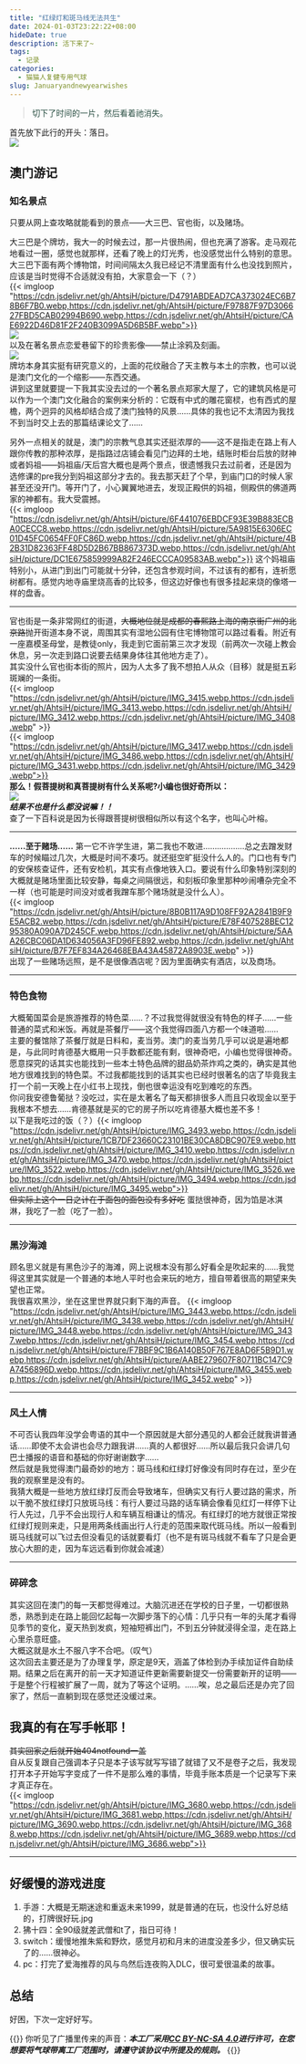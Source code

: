 ```yaml
---
title: "红绿灯和斑马线无法共生"
date: 2024-01-03T23:22:22+08:00
hideDate: true
description: 活下来了~
tags:
  - 记录
categories:
  - 猫猫人复健专用气球
slug: Januaryandnewyearwishes
---
```

<style>
  blockquote {
    color: #2a4f43; /* 设置字体颜色 */
  }
</style>

> 切下了时间的一片，然后看着祂消失。<br>

首先放下此行的开头：落日。<br>
![](https://cdn.jsdelivr.net/gh/AhtsiH/picture/B2E3573F89347051B221D9241C7F1070.webp)

## 澳门游记
### 知名景点
只要从网上查攻略就能看到的景点——大三巴、官也街，以及赌场。

大三巴是个牌坊，我大一的时候去过，那一片很热闹，但也充满了游客。走马观花地看过一圈，感觉也就那样，还看了晚上的灯光秀，也没感觉出什么特别的意思。大三巴下面有两个博物馆，时间间隔太久我已经记不清里面有什么也没找到照片，应该是当时觉得不合适就没有拍，大家意会一下（？）<br/>
{{< imgloop "https://cdn.jsdelivr.net/gh/AhtsiH/picture/D4791ABDEAD7CA373024EC6B78B6F7B0.webp,https://cdn.jsdelivr.net/gh/AhtsiH/picture/F97887F97D306627FBD5CAB02994B690.webp,https://cdn.jsdelivr.net/gh/AhtsiH/picture/CAE6922D46D81F2F240B3099A5D6B5BF.webp">}}<br/>
![](https://cdn.jsdelivr.net/gh/AhtsiH/picture/IMG_3514.webp)<br>
以及在著名景点恋爱巷留下的珍贵影像——禁止涂鸦及刻画。<br/>
![](https://cdn.jsdelivr.net/gh/AhtsiH/picture/7001782E708B36A2A6AF5F7FCD0F1D21.webp)<br/>
牌坊本身其实挺有研究意义的，上面的花纹融合了天主教与本土的宗教，也可以说是澳门文化的一个缩影——东西交通。<br>
讲到这里就要提一下我其实没去过的一个著名景点郑家大屋了，它的建筑风格是可以作为一个澳门文化融合的案例来分析的：它既有中式的雕花窗棂，也有西式的屋檐，两个迥异的风格却结合成了澳门独特的风景……具体的我也记不太清因为我找不到当时交上去的那篇结课论文了……<br/>

另外一点相关的就是，澳门的宗教气息其实还挺浓厚的——这不是指走在路上有人跟你传教的那种浓厚，是指路过店铺会看见门边拜的土地，结账时柜台后放的财神或者妈祖——妈祖庙/天后宫大概也是两个景点，很遗憾我只去过前者，还是因为选修课的pre我分到妈祖这部分才去的。我去那天赶了个早，到庙门口的时候人家甚至还没开门。等开门了，小心翼翼地进去，发现正殿供的妈祖，侧殿供的佛道两家的神都有。我大受震撼。<br/>
{{< imgloop "https://cdn.jsdelivr.net/gh/AhtsiH/picture/6F441076EBDCF93E39B883ECBA0CECC8.webp,https://cdn.jsdelivr.net/gh/AhtsiH/picture/5A9815E6306EC01D45FC0654FF0FC86D.webp,https://cdn.jsdelivr.net/gh/AhtsiH/picture/4B2B31D82363FF48D5D2B67BB867373D.webp,https://cdn.jsdelivr.net/gh/AhtsiH/picture/DC1E675859999A82F246ECCCA09583AB.webp">}}
这个妈祖庙特别小，从进门到出门可能就十分钟，还包含参观时间，不过该有的都有，连祈愿树都有。感觉内地寺庙里烧高香的比较多，但这边好像也有很多挂起来烧的像塔一样的盘香。<br>

---

官也街是一条非常网红的街道，~~大概地位就是成都的春熙路上海的南京街广州的北京路~~抛开街道本身不说，周围其实有湿地公园有住宅博物馆可以路过看看。附近有一座嘉模圣母堂，是教徒only，我走到它面前第三次才发现（前两次一次碰上教会休息，另一次走到路口说要去结果身体往其他地方走了）。<br/>
其实没什么官也街本街的照片，因为人太多了我不想拍人从众（目移）就是挺五彩斑斓的一条街。<br>
{{< imgloop "https://cdn.jsdelivr.net/gh/AhtsiH/picture/IMG_3415.webp,https://cdn.jsdelivr.net/gh/AhtsiH/picture/IMG_3413.webp,https://cdn.jsdelivr.net/gh/AhtsiH/picture/IMG_3412.webp,https://cdn.jsdelivr.net/gh/AhtsiH/picture/IMG_3408.webp" >}}<br>
{{< imgloop "https://cdn.jsdelivr.net/gh/AhtsiH/picture/IMG_3417.webp,https://cdn.jsdelivr.net/gh/AhtsiH/picture/IMG_3486.webp,https://cdn.jsdelivr.net/gh/AhtsiH/picture/IMG_3431.webp,https://cdn.jsdelivr.net/gh/AhtsiH/picture/IMG_3429.webp">}}
<br>
**那么！假菩提树和真菩提树有什么关系呢?小编也很好奇所以：**<br>
![](https://cdn.jsdelivr.net/gh/AhtsiH/picture/IMG_3416.webp)<br>
***结果不也是什么都没说嘛！！<br>***
查了一下百科说是因为长得跟菩提树很相似所以有这个名字，也叫心叶榕。<br>


---

**……至于赌场……**
第一它不许学生进，第二我也不敢进………………总之去蹭发财车的时候瞄过几次，大概是时间不凑巧。就还挺空旷挺没什么人的。门口也有专门的安保核查证件，还有安检机，其实有点像地铁入口。要说有什么印象特别深刻的大概就是赌场里面比较安静，每桌之间隔很远，和刻板印象里那种吵闹嘈杂完全不一样（也可能是时间没对或者我蹭车那个赌场就是没什么人）。<br>
{{< imgloop "https://cdn.jsdelivr.net/gh/AhtsiH/picture/8B0B117A9D108FF92A2841B9F9E5ACB2.webp,https://cdn.jsdelivr.net/gh/AhtsiH/picture/E78F407528BEC1295380A090A7D245CF.webp,https://cdn.jsdelivr.net/gh/AhtsiH/picture/5AAA26CBC06DA1D634056A3FD96FE892.webp,https://cdn.jsdelivr.net/gh/AhtsiH/picture/B7F7EF834A26468EBA43A45872A8903E.webp" >}}
<br>出现了一些赌场远照，是不是很像酒店呢？因为里面确实有酒店，以及商场。<br>

---

### 特色食物
大概葡国菜会是旅游推荐的特色菜……？不过我觉得就很没有特色的样子……一些普通的菜式和米饭。再就是茶餐厅——这个我觉得四面八方都一个味道啦……<br>
主要的餐馆除了茶餐厅就是日料和，麦当劳。澳门的麦当劳几乎可以说是遍地都是，与此同时肯德基大概用一只手数都还能有剩，很神奇吧，小编也觉得很神奇。<br>
愿意探究的话其实也能找到一些本土特色品牌的甜品奶茶炸鸡之类的，确实是其他地方很难找到的特色菜。不过我都能找到的话其实也已经时很著名的店了毕竟我主打一个前一天晚上在小红书上现找，倒也很幸运没有吃到难吃的东西。<br>
你问我安德鲁葡挞？没吃过，实在是太著名了每天都排很多人而且只收现金以至于我根本不想去……肯德基就是买的它的房子所以吃肯德基大概也差不多！<br>
以下是我吃过的饭（？）{{< imgloop "https://cdn.jsdelivr.net/gh/AhtsiH/picture/IMG_3493.webp,https://cdn.jsdelivr.net/gh/AhtsiH/picture/1CB7DF23660C23101BE30CA8DBC907E9.webp,https://cdn.jsdelivr.net/gh/AhtsiH/picture/IMG_3410.webp,https://cdn.jsdelivr.net/gh/AhtsiH/picture/IMG_3470.webp,https://cdn.jsdelivr.net/gh/AhtsiH/picture/IMG_3522.webp,https://cdn.jsdelivr.net/gh/AhtsiH/picture/IMG_3526.webp,https://cdn.jsdelivr.net/gh/AhtsiH/picture/IMG_3494.webp,https://cdn.jsdelivr.net/gh/AhtsiH/picture/IMG_3495.webp">}}<br>
~~但实际上这个一日之计在于面包的面包没有多好吃~~
蛋挞很神奇，因为馅是冰淇淋，我吃了一脸（吃了一脸）。

---

### 黑沙海滩
顾名思义就是有黑色沙子的海滩，网上说根本没有那么好看全是吹起来的……我觉得这里其实就是一个普通的本地人平时也会来玩的地方，擅自带着很高的期望来失望也正常。<br>
我很喜欢黑沙，坐在这里世界就只剩下海的声音。
{{< imgloop "https://cdn.jsdelivr.net/gh/AhtsiH/picture/IMG_3443.webp,https://cdn.jsdelivr.net/gh/AhtsiH/picture/IMG_3438.webp,https://cdn.jsdelivr.net/gh/AhtsiH/picture/IMG_3448.webp,https://cdn.jsdelivr.net/gh/AhtsiH/picture/IMG_3437.webp,https://cdn.jsdelivr.net/gh/AhtsiH/picture/IMG_3454.webp,https://cdn.jsdelivr.net/gh/AhtsiH/picture/F7BBF9C1B6A140B50F767E8AD6F5B9D1.webp,https://cdn.jsdelivr.net/gh/AhtsiH/picture/AABE279607F80711BC147C9A7456896D.webp,https://cdn.jsdelivr.net/gh/AhtsiH/picture/IMG_3455.webp,https://cdn.jsdelivr.net/gh/AhtsiH/picture/IMG_3452.webp" >}}

---

### 风土人情
不可否认我四年没学会粤语的其中一个原因就是大部分遇见的人都会迁就我讲普通话……即使不太会讲也会尽力跟我讲……真的人都很好……所以最后我只会讲几句巴士播报的语音和基础的你好谢谢数字……<br>
然后就是我觉得澳门最奇妙的地方：斑马线和红绿灯好像没有同时存在过，至少在我的观察里是没有的。<br>
我猜大概是一些地方放红绿灯反而会导致堵车，但确实又有行人要过路的需求，所以干脆不放红绿灯只放斑马线：有行人要过马路的话车辆会像看见红灯一样停下让行人先过，几乎不会出现行人和车辆互相谦让的情况。有红绿灯的地方就很正常按红绿灯规则来走，只是用两条线画出行人行走的范围来取代斑马线。所以一般看到斑马线就可以飞过去但没看见的话就要看灯（也不是有斑马线就不看车了只是会更放心大胆的走，因为车远远看到你就会减速）<br>

---

### 碎碎念
其实这回在澳门的每一天都觉得难过。大脑沉进还在学校的日子里，一切都很熟悉，熟悉到走在路上能回忆起每一次脚步落下的心情：几乎只有一年的头尾才看得见季节的变化，夏天热到发疯，短袖短裤出门，不到五分钟就浸得全湿，走在路上心里杀意旺盛。<br>
大概这就是水土不服八字不合吧。（叹气）<br>
这次回去主要还是为了办理复学，原定是9天，涵盖了体检到办手续加证件自助续期。结果之后在离开的前一天才知道证件更新需要新提交一份需要新开的证明——于是整个行程被扩展了一周，就为了等这个证明。……唉，总之最后还是办完了回家了，然后一直躺到现在感觉还没缓过来。<br>

## 我真的有在写手帐耶！
~~其实回家之后就开始404notfound一盖~~
<br>
自从反复跟自己强调本子只是本子该写就写写错了就错了又不是卷子之后，我发现打开本子开始写字变成了一件不是那么难的事情，毕竟手账本质是一个记录写下来才真正存在。<br>
{{< imgloop "https://cdn.jsdelivr.net/gh/AhtsiH/picture/IMG_3680.webp,https://cdn.jsdelivr.net/gh/AhtsiH/picture/IMG_3681.webp,https://cdn.jsdelivr.net/gh/AhtsiH/picture/IMG_3690.webp,https://cdn.jsdelivr.net/gh/AhtsiH/picture/IMG_3688.webp,https://cdn.jsdelivr.net/gh/AhtsiH/picture/IMG_3689.webp,https://cdn.jsdelivr.net/gh/AhtsiH/picture/IMG_3686.webp">}}

---

## 好缓慢的游戏进度
1. 手游：大概是无期迷途和重返未来1999，就是普通的在玩，也没什么好总结的，打牌很好玩.jpg
2. 狒十四：全90级就差武僧和t了，指日可待！
3. switch：缓慢地推朱紫和野炊，感觉月初和月末的进度没差多少，但又确实玩了的……很神必。
4. pc：打完了爱海推荐的风与鸟然后连夜购入DLC，很可爱很温柔的故事。

## 总结
好困，下次一定好好写。

{{<card>}}
你听见了广播里传来的声音：***本工厂采用[CC BY-NC-SA 4.0](https://creativecommons.org/licenses/by-nc-sa/4.0/deed.zh-hans)进行许可，在您想要将气球带离工厂范围时，请遵守该协议中所提及的规则。***
{{</card>}}
